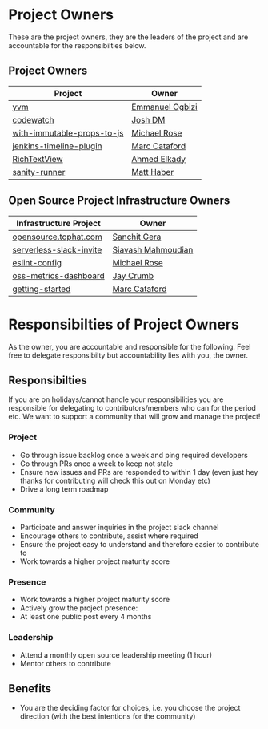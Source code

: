# Project Owners
These are the project owners, they are the leaders of the project and are accountable for the responsibilties below.

## Project Owners
| Project | Owner |
| ------------- | ------------- |
| [yvm](https://github.com/tophat/yvm) | [Emmanuel Ogbizi](https://github.com/iamogbz) |
| [codewatch](https://github.com/tophat/codewatch) | [Josh DM](https://github.com/lime-green) |
| [with-immutable-props-to-js](https://github.com/tophat/with-immutable-props-to-js) | [Michael Rose](https://github.com/msrose) |
| [jenkins-timeline-plugin](https://github.com/tophat/jenkins-timeline-plugin) | [Marc Cataford](https://github.com/mcataford) |
| [RichTextView](https://github.com/tophat/RichTextView) | [Ahmed Elkady](https://github.com/aelkady) |
| [sanity-runner](https://github.com/tophat/sanity-runner) | [Matt Haber](https://github.com/mhaber-tophat) |

## Open Source Project Infrastructure Owners
| Infrastructure Project | Owner |
| ------------- | ------------- |
| [opensource.tophat.com](https://github.com/tophat/opensource.tophat.com) | [Sanchit Gera](https://github.com/sanchitgera) |
| [serverless-slack-invite](https://github.com/tophat/serverless-slack-invite) | [Siavash Mahmoudian](https://github.com/syavash) |
| [eslint-config](https://github.com/tophat/eslint-config) | [Michael Rose](https://github.com/msrose) |
| [oss-metrics-dashboard](https://github.com/tophat/oss-metrics-dashboard) | [Jay Crumb](https://github.com/jcrumb) |
| [getting-started](https://github.com/tophat/getting-started) | [Marc Cataford](https://github.com/mcataford) |

# Responsibilties of Project Owners
As the owner, you are accountable and responsible for the following. Feel free to delegate responsibilty but accountability lies with you, the owner.

## Responsibilties
If you are on holidays/cannot handle your responsibilities you are responsible for delegating to contributors/members who can for the period etc. We want to support a community that will grow and manage the project!

### Project 
- Go through issue backlog once a week and ping required developers
- Go through PRs once a week to keep not stale
- Ensure new issues and PRs are responded to within 1 day (even just hey thanks for contributing will check this out on Monday etc)
- Drive a long term roadmap

### Community
- Participate and answer inquiries in the project slack channel
- Encourage others to contribute, assist where required
- Ensure the project easy to understand and therefore easier to contribute to
- Work towards a higher project maturity score

### Presence
- Work towards a higher project maturity score
- Actively grow the project presence:
- At least one public post every 4 months

### Leadership
- Attend a monthly open source leadership meeting (1 hour)
- Mentor others to contribute


## Benefits
- You are the deciding factor for choices, i.e. you choose the project direction (with the best intentions for the community)
